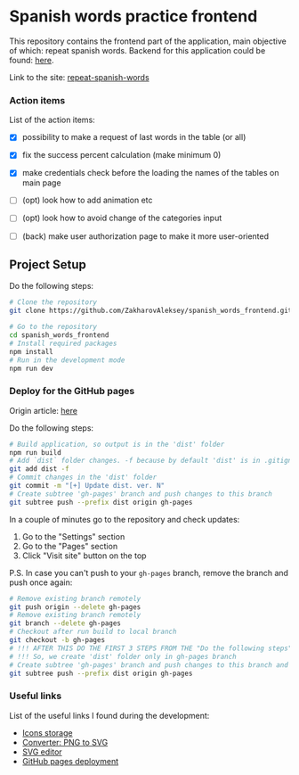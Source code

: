 # Spanish words practice frontend

This repository contains the frontend part of the application, main objective of which: repeat spanish words.
Backend for this application could be found: [here](https://github.com/ZakharovAleksey/spanish_words_backend).

Link to the site: [repeat-spanish-words](https://zakharovaleksey.github.io/spanish_words_frontend/)

### Action items

List of the action items:
- [X] possibility to make a request of last words in the table (or all)
- [X] fix the success percent calculation (make minimum 0)
- [X] make credentials check before the loading the names of the tables on main page
- [ ] (opt) look how to add animation etc
- [ ] (opt) look how to avoid change of the categories input 
- [ ] (back) make user authorization page to make it more user-oriented


## Project Setup

Do the following steps:
```sh
# Clone the repository
git clone https://github.com/ZakharovAleksey/spanish_words_frontend.git

# Go to the repository
cd spanish_words_frontend
# Install required packages
npm install
# Run in the development mode
npm run dev
```

### Deploy for the GitHub pages

Origin article: [here](https://learnvue.co/articles/deploy-vue-to-github-pages)

Do the following steps:
```sh
# Build application, so output is in the 'dist' folder
npm run build
# Add `dist` folder changes. -f because by default 'dist' is in .gitignore file 
git add dist -f
# Commit changes in the 'dist' folder
git commit -m "[+] Update dist. ver. N"
# Create subtree 'gh-pages' branch and push changes to this branch 
git subtree push --prefix dist origin gh-pages
```

In a couple of minutes go to the repository and check updates:
1. Go to the "Settings" section
2. Go to the "Pages" section
3. Click "Visit site" button on the top

P.S. In case you can't push to your `gh-pages` branch, remove the branch and push once again:
```sh
# Remove existing branch remotely
git push origin --delete gh-pages
# Remove existing branch remotely
git branch --delete gh-pages
# Checkout after run build to local branch 
git checkout -b gh-pages
# !!! AFTER THIS DO THE FIRST 3 STEPS FROM THE "Do the following steps" section above.
# !!! So, we create 'dist' folder only in gh-pages branch 
# Create subtree 'gh-pages' branch and push changes to this branch and push only this folder
git subtree push --prefix dist origin gh-pages
```

### Useful links

List of the useful links I found during the development:
* [Icons storage](https://www.flaticon.com/)
* [Converter: PNG to SVG](https://www.adobe.com/express/feature/image/convert/png-to-svg)
* [SVG editor](https://deeditor.com/)
* [GitHub pages deployment](https://learnvue.co/articles/deploy-vue-to-github-pages)
